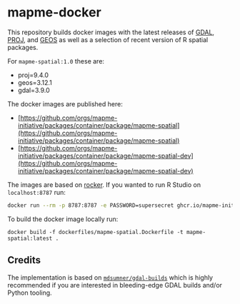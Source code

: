 # mapme-docker


This repository builds docker images with the latest releases of [GDAL](https://github.com/OSGeo/gdal/releases), 
[PROJ](https://github.com/OSGeo/proj/releases), and [GEOS](https://github.com/libgeos/geos/releases) as well as a selection of recent version of R spatial packages.

For `mapme-spatial:1.0` these are:

- proj=9.4.0
- geos=3.12.1
- gdal=3.9.0

The docker images are published here:
- [https://github.com/orgs/mapme-initiative/packages/container/package/mapme-spatial](https://github.com/orgs/mapme-initiative/packages/container/package/mapme-spatial)
- [https://github.com/orgs/mapme-initiative/packages/container/package/mapme-spatial-dev](https://github.com/orgs/mapme-initiative/packages/container/package/mapme-spatial-dev)


The images are based on [rocker](https://rocker-project.org/). If you wanted to run
R Studio on `localhost:8787` run:

```bash
docker run --rm -p 8787:8787 -e PASSWORD=supersecret ghcr.io/mapme-initiative/mapme-spatial:latest
```

To build the docker image locally run:

```bas
docker build -f dockerfiles/mapme-spatial.Dockerfile -t mapme-spatial:latest .
```

## Credits

The implementation is based on [`mdsumner/gdal-builds`](https://github.com/mdsumner/gdal-builds) which is highly
recommended if you are interested in bleeding-edge GDAL builds and/or Python tooling. 

